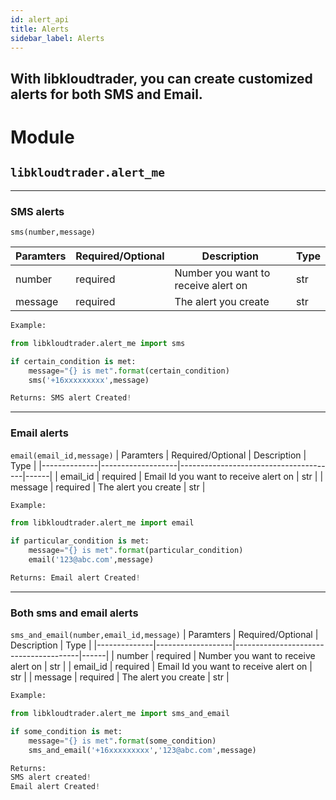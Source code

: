 ```yaml
---
id: alert_api
title: Alerts
sidebar_label: Alerts
---
```

## With libkloudtrader, you can create customized alerts for both SMS and Email.


# Module

<code><h2>libkloudtrader.alert_me</h2></code>
*** 

### SMS alerts 
<code>sms(number,message)</code>

| Paramters     | Required/Optional | Description                        | Type |
|--------------|-------------------|-------------------------------------|------|
| number       | required          | Number you want to receive alert on | str  |
| message      | required          | The alert you create                | str  |

<!--DOCUSAURUS_CODE_TABS-->
<!--Python 🐍 -->

``` python
Example:

from libkloudtrader.alert_me import sms

if certain_condition is met:
    message="{} is met".format(certain_condition)
    sms('+16xxxxxxxxx',message)
```
```python
Returns: SMS alert Created!
```
<!--END_DOCUSAURUS_CODE_TABS-->

*** 
### Email alerts 
<code>email(email_id,message)</code>
| Paramters    | Required/Optional | Description                           | Type |
|--------------|-------------------|---------------------------------------|------|
| email_id     | required          | Email Id you want to receive alert on | str  |
| message      | required          | The alert you create                  | str  |

<!--DOCUSAURUS_CODE_TABS-->
<!--Python 🐍 -->

```python 
Example:

from libkloudtrader.alert_me import email

if particular_condition is met:
    message="{} is met".format(particular_condition)
    email('123@abc.com',message)
```
<!--END_DOCUSAURUS_CODE_TABS-->

```python
Returns: Email alert Created!
```
*** 
### Both sms and email alerts
<code>sms_and_email(number,email_id,message)</code> 
| Paramters    | Required/Optional | Description                           | Type |
|--------------|-------------------|---------------------------------------|------|
| number       | required          | Number you want to receive alert on   | str  |
| email_id     | required          | Email Id you want to receive alert on | str  |
| message      | required          | The alert you create                  | str  |
```python 
Example:

from libkloudtrader.alert_me import sms_and_email

if some_condition is met:
    message="{} is met".format(some_condition)
    sms_and_email('+16xxxxxxxxx','123@abc.com',message)
```
```python
Returns: 
SMS alert created!
Email alert Created!
```
